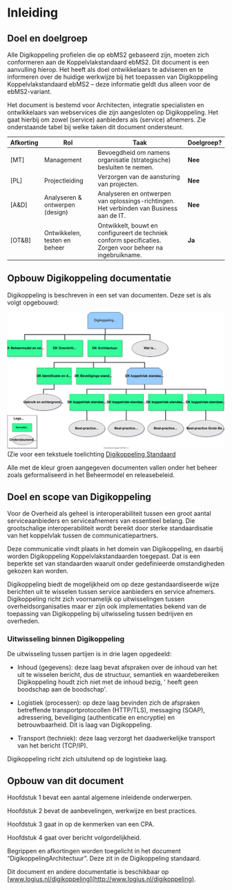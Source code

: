 # Inleiding
## Doel en doelgroep

Alle Digikoppeling profielen die op ebMS2 gebaseerd zijn, moeten zich conformeren aan de Koppelvlakstandaard ebMS2. Dit document is een aanvulling hierop. Het heeft als doel ontwikkelaars te adviseren en te informeren over de huidige werkwijze bij het toepassen van Digikoppeling Koppelvlakstandaard ebMS2 – deze informatie geldt dus alleen voor de ebMS2-variant.

Het document is bestemd voor Architecten, integratie specialisten en ontwikkelaars van webservices die zijn aangesloten op Digikoppeling. Het gaat hierbij om zowel (service) aanbieders als (service) afnemers. Zie onderstaande tabel bij welke taken dit document ondersteunt.

| Afkorting | Rol                             | Taak                                                                                                       | Doelgroep? |
|-----------|---------------------------------|------------------------------------------------------------------------------------------------------------|------------|
| [MT]      | Management                      | Bevoegdheid om namens organisatie (strategische) besluiten te nemen.                                       | **Nee**    |
| [PL]      | Projectleiding                  | Verzorgen van de aansturing van projecten.                                                                 | **Nee**    |
| [A&D]     | Analyseren & ontwerpen (design) | Analyseren en ontwerpen van oplossings-richtingen. Het verbinden van Business aan de IT.                   | **Nee**    |
| [OT&B]    | Ontwikkelen, testen en beheer   | Ontwikkelt, bouwt en configureert de techniek conform specificaties. Zorgen voor beheer na ingebruikname.  | **Ja**     |

## Opbouw Digikoppeling documentatie

Digikoppeling is beschreven in een set van documenten. Deze set is als volgt opgebouwd:


![Overzicht van de onderdelen van de Digikoppeling Standaard, de standaard is onderverdeeld in normatieve en ondersteunende onderdelen](media/DK_Specificatie_structuur.svg "Opbouw documentatie Digikoppeling")
(Zie voor een tekstuele toelichting [Digikoppeling Standaard](https://publicatie.centrumvoorstandaarden.nl#Digikoppeling_structuur)


Alle met de kleur groen aangegeven documenten vallen onder het beheer zoals geformaliseerd in het Beheermodel en releasebeleid.

## Doel en scope van Digikoppeling

Voor de Overheid als geheel is interoperabiliteit tussen een groot aantal serviceaanbieders en serviceafnemers van essentieel belang. Die grootschalige interoperabiliteit wordt bereikt door sterke standaardisatie van het koppelvlak tussen de communicatiepartners.

Deze communicatie vindt plaats in het domein van Digikoppeling, en daarbij worden Digikoppeling Koppelvlakstandaarden toegepast. Dat is een beperkte set van standaarden waaruit onder gedefinieerde omstandigheden gekozen kan worden.

Digikoppeling biedt de mogelijkheid om op deze gestandaardiseerde wijze berichten uit te wisselen tussen service aanbieders en service afnemers. Digikoppeling richt zich voornamelijk op uitwisselingen tussen overheidsorganisaties maar er zijn ook implementaties bekend van de toepassing van Digikoppeling bij uitwisseling tussen bedrijven en overheden.

### Uitwisseling binnen Digikoppeling

De uitwisseling tussen partijen is in drie lagen opgedeeld:

- Inhoud (gegevens): deze laag bevat afspraken over de inhoud van het uit te wisselen bericht, dus de structuur, semantiek en waardebereiken   
    Digikoppeling houdt zich niet met de inhoud bezig, ' heeft geen boodschap aan de boodschap'.

- Logistiek (processen): op deze laag bevinden zich de afspraken betreffende transportprotocollen (HTTP/TLS), messaging (SOAP), adressering, beveiliging (authenticatie en encryptie) en betrouwbaarheid. Dit is laag van Digikoppeling.

- Transport (techniek): deze laag verzorgt het daadwerkelijke transport van het bericht (TCP/IP).

Digikoppeling richt zich uitsluitend op de logistieke laag.

## Opbouw van dit document

Hoofdstuk 1 bevat een aantal algemene inleidende onderwerpen.

Hoofdstuk 2 bevat de aanbevelingen, werkwijze en best practices.

Hoofdstuk 3 gaat in op de kenmerken van een CPA.

Hoofdstuk 4 gaat over bericht volgordelijkheid.

Begrippen en afkortingen worden toegelicht in het document “DigikoppelingArchitectuur”. Deze zit in de Digikoppeling standaard.

Dit document en andere documentatie is beschikbaar op [www.logius.nl/digikoppeling](http://www.logius.nl/digikoppeling).

